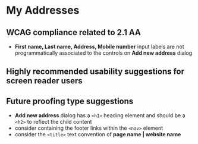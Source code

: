 # My Addresses
## WCAG compliance related to 2.1 AA
- **First name, Last name, Address, Mobile number** input labels are not programmatically associated to the controls on **Add new address** dialog
## Highly recommended usability suggestions for screen reader users
## Future proofing type suggestions
- **Add new address** dialog has a `<h1>` heading element and should be a `<h2>` to reflect the child content
- consider containing the footer links within the `<nav>` element
- consider the `<title>` text convention of **page name | website name**

